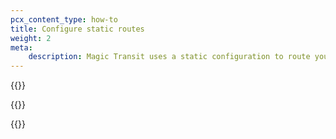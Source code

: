 ```yaml
---
pcx_content_type: how-to
title: Configure static routes
weight: 2
meta:
    description: Magic Transit uses a static configuration to route your traffic through anycast tunnels from Cloudflare’s global network to your locations. Learn how to configure static routes.
---
```


{{<render file="static-routes/_static-routes1.md" withParameters="Magic Transit;;/magic-transit/reference/tunnels/;;/magic-transit/reference/traffic-steering/;;">}}

{{<render file="static-routes/_static-routes2-prefixes-smaller-24.md">}}

{{<render file="static-routes/_static-routes3.md" withParameters="**Magic Transit** > **Configuration**;;/magic-transit/how-to/configure-tunnels/;; ">}}